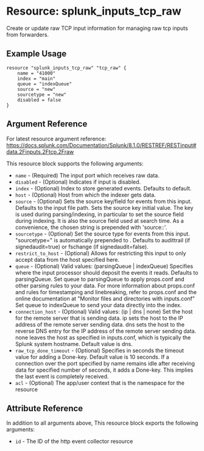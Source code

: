 # Resource: splunk_inputs_tcp_raw
Create or update raw TCP input information for managing raw tcp inputs from forwarders.

## Example Usage
```
resource "splunk_inputs_tcp_raw" "tcp_raw" {
    name = "41000"
    index = "main"
    queue = "indexQueue"
    source = "new"
    sourcetype = "new"
    disabled = false
}
```

## Argument Reference
For latest resource argument reference: https://docs.splunk.com/Documentation/Splunk/8.1.0/RESTREF/RESTinput#data.2Finputs.2Ftcp.2Fraw

This resource block supports the following arguments:
* `name` - (Required) The input port which receives raw data.
* `disabled` - (Optional) Indicates if input is disabled.
* `index` - (Optional) Index to store generated events. Defaults to default.
* `host` - (Optional) Host from which the indexer gets data.
* `source` - (Optional) Sets the source key/field for events from this input. Defaults to the input file path.
                        Sets the source key initial value. The key is used during parsing/indexing, in particular to set the source field during indexing. It is also the source field used at search time. As a convenience, the chosen string is prepended with 'source::'.
* `sourcetype` - (Optional) Set the source type for events from this input.
                            "sourcetype=" is automatically prepended to <string>.
                            Defaults to audittrail (if signedaudit=true) or fschange (if signedaudit=false).
* `restrict_to_host` - (Optional) Allows for restricting this input to only accept data from the host specified here.
* `queue` - (Optional) Valid values: (parsingQueue | indexQueue)
                       Specifies where the input processor should deposit the events it reads. Defaults to parsingQueue.
                       Set queue to parsingQueue to apply props.conf and other parsing rules to your data. For more information about props.conf and rules for timestamping and linebreaking, refer to props.conf and the online documentation at "Monitor files and directories with inputs.conf"
                       Set queue to indexQueue to send your data directly into the index.
* `connection_host` - (Optional) Valid values: (ip | dns | none)
                                 Set the host for the remote server that is sending data.
                                 ip sets the host to the IP address of the remote server sending data.
                                 dns sets the host to the reverse DNS entry for the IP address of the remote server sending data.
                                 none leaves the host as specified in inputs.conf, which is typically the Splunk system hostname.
                                 Default value is dns.
* `raw_tcp_done_timeout` - (Optional) Specifies in seconds the timeout value for adding a Done-key. Default value is 10 seconds.
                                      If a connection over the port specified by name remains idle after receiving data for specified number of seconds, it adds a Done-key. This implies the last event is completely received.
* `acl` - (Optional) The app/user context that is the namespace for the resource

## Attribute Reference
In addition to all arguments above, This resource block exports the following arguments:

* `id` - The ID of the http event collector resource
